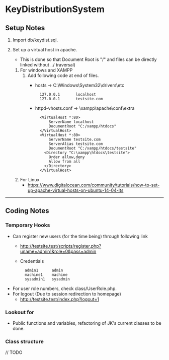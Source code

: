# KeyDistributionSystem

## Setup Notes

1. Import db/keydist.sql.
2. Set up a virtual host in apache. 
    - This is done so that Document Root is "/" and files can be directly linked without ../ traversal)
    
    1. For windows and XAMPP
        1. Add following code at end of files.
            * hosts -> C:\Windows\System32\drivers\etc
        
                    127.0.0.1       localhost
                    127.0.0.1       testsite.com

            * httpd-vhosts.conf -> <Location>\xampp\apache\conf\extra
            
                    <VirtualHost *:80>
                        ServerName localhost
                        DocumentRoot "C:/xampp/htdocs"
                    </VirtualHost>
                    <VirtualHost *:80>
                        ServerName testsite.com
                        ServerAlias testsite.com
                        DocumentRoot "C:/xampp/htdocs/testsite"
                      <Directory "C:\xampp\htdocs\testsite">
                        Order allow,deny
                        Allow from all
                      </Directory>
                    </VirtualHost>
	
	1. For Linux
	    * https://www.digitalocean.com/community/tutorials/how-to-set-up-apache-virtual-hosts-on-ubuntu-14-04-lts

<hr>

## Coding Notes

### Temporary Hooks

* Can register new users (for the time being) through following link
    * http://testsite.test/scripts/register.php?uname=admin1&role=0&pass=admin
    * Credentials

            admin1      admin
            machine1    machine
            sysadmin1   sysadmin

* For user role numbers, check class/UserRole.php.
* For logout (Due to session redirection to homepage)
    * http://testsite.test/index.php?logout=1

### Lookout for
* Public functions and variables, refactoring of JK's current classes to be done.


### Class structure

// TODO
